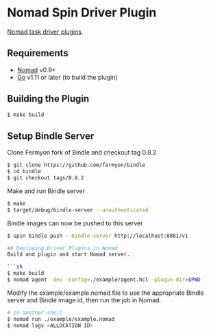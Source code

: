 # Nomad Spin Driver Plugin

[Nomad task driver plugins](https://www.nomadproject.io/docs/drivers/index.html).

Requirements
-------------------

- [Nomad](https://www.nomadproject.io/downloads.html) v0.9+
- [Go](https://golang.org/doc/install) v1.11 or later (to build the plugin)

Building the Plugin
-------------------

```sh
$ make build
```

## Setup Bindle Server
Clone Fermyon fork of Bindle and checkout tag 0.8.2

```sh
$ git clone https://github.com/fermyon/bindle
$ cd bindle
$ git checkout tags/0.8.2
```

Make and run Bindle server

```sh
$ make
$ target/debug/bindle-server --unauthenticated
```

Bindle images can now be pushed to this server

```sh
$ spin bindle push --bindle-server http://localhost:8081/v1

## Deploying Driver Plugins in Nomad
Build and plugin and start Nomad server.

```sh
$ make build
$ nomad agent -dev -config=./example/agent.hcl -plugin-dir=$PWD
```


Modify the example/example.nomad file to use the appropriate Bindle server and Bindle image id, then run the job in Nomad.

```sh
# in another shell
$ nomad run ./example/example.nomad
$ nomad logs <ALLOCATION ID>
```
